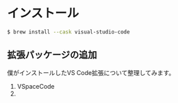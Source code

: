 # インストール

```bash
$ brew install --cask visual-studio-code
```

## 拡張パッケージの追加

僕がインストールしたVS Code拡張について整理してみます。

1. VSpaceCode
2.
